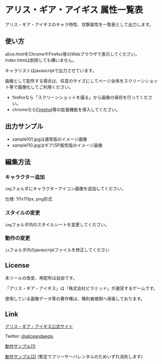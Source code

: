 # アリス・ギア・アイギス 属性一覧表

アリス・ギア・アイギスのキャラ特性、攻撃属性を一覧表として出力します。

## 使い方

alice.htmlをChromeやFirefox等のWebブラウザで表示してください。
index.htmlは削除しても構いません。

キャラリストはjavascriptで出力させています。

画像として配布する場合は、任意のサイズにしてページ全体をスクリーンショット等で画像化してご利用ください。

- firefoxなら「スクリーンショットを撮る」から画像の保存を行ってください。
- chromeなら[Fireshot](https://chrome.google.com/webstore/detail/take-webpage-screenshots/mcbpblocgmgfnpjjppndjkmgjaogfceg?hl=ja)等の拡張機能を導入してください。

## 出力サンプル
- sample101.jpgは通常版のイメージ画像
- sample110.jpgはギア/SP属性版のイメージ画像

## 編集方法

### キャラクター追加

`img`フォルダにキャラクターアイコン画像を追加してください。

仕様: 111x111px, png形式

### スタイルの変更

`img`フォルダ内のスタイルシートを変更してください。

### 動作の変更

`js`フォルダ内のjavascriptファイルを修正してください

## License

本ツールの改変、再配布は自由です。

「アリス・ギア・アイギス」は「株式会社ピラミッド」が運営するゲームです。

使用している画像データ等の著作権は、権利者様側へ帰属しております。

## Link

  [アリス・ギア・アイギス公式サイト](https://colopl.co.jp/alicegearaegis/)

  Twitter: [@aliceandaegis](https://twitter.com/aliceandaegis)

  [動作サンプル(1)](https://aliceandaegis.netlify.app/alice.html)

  [動作サンプル(2)](http://aliceinfo.starfree.jp/alice.html) (暫定でフリーサーバレンタルのためいずれ消失します)
  